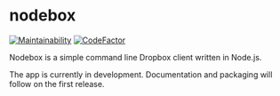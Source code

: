 # nodebox

[![Maintainability](https://api.codeclimate.com/v1/badges/da1e4a4db0d1a6058325/maintainability)](https://codeclimate.com/github/derhofbauer/nodebox/maintainability)
[![CodeFactor](https://www.codefactor.io/repository/github/derhofbauer/nodebox/badge)](https://www.codefactor.io/repository/github/derhofbauer/nodebox)

Nodebox is a simple command line Dropbox client written in Node.js.

The app is currently in development. Documentation and packaging will
follow on the first release.
